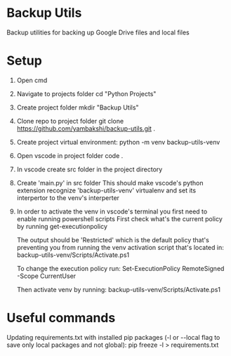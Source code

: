 # Backup Utils
Backup utilities for backing up Google Drive files and local files

# Setup
1.  Open cmd

2.  Navigate to projects folder
    cd "Python Projects"

2.  Create project folder
    mkdir "Backup Utils"

3.  Clone repo to project folder
    git clone https://github.com/yambakshi/backup-utils.git .

4.  Create project virtual environment:
    python -m venv backup-utils-venv

5.  Open vscode in project folder
    code .

6.  In vscode create src folder in the project directory

7.  Create 'main.py' in src folder
    This should make vscode's python extension recognize 'backup-utils-venv' virtualenv and set its interpertor to the venv's interperter

8.  In order to activate the venv in vscode's terminal you first need to enable running powershell scripts
    First check what's the current policy by running
    get-executionpolicy

    The output should be 'Restricted' which is the default policy that's preventing you from running the venv activation script that's located in:
    backup-utils-venv/Scripts/Activate.ps1

    To change the execution policy run:
    Set-ExecutionPolicy RemoteSigned -Scope CurrentUser

    Then activate venv by running:
    backup-utils-venv/Scripts/Activate.ps1

# Useful commands
Updating requirements.txt with installed pip packages (-l or --local flag to save only local packages and not global):
pip freeze -l > requirements.txt